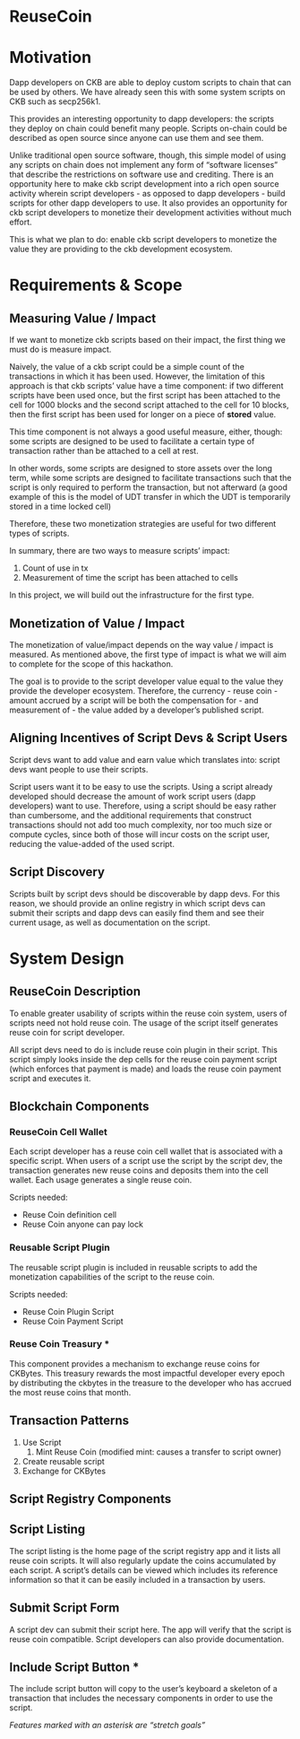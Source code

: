 # ReuseCoin

# Motivation

Dapp developers on CKB are able to deploy custom scripts to chain that can be used by others. We have already seen this with some system scripts on CKB such as secp256k1.

This provides an interesting opportunity to dapp developers: the scripts they deploy on chain could benefit many people. Scripts on-chain could be described as open source since anyone can use them and see them.

Unlike traditional open source software, though, this simple model of using any scripts on chain does not implement any form of “software licenses” that describe the restrictions on software use and crediting. There is an opportunity here to make ckb script development into a rich open source activity wherein script developers - as opposed to dapp developers - build scripts for other dapp developers to use. It also provides an opportunity for ckb script developers to monetize their development activities without much effort.

This is what we plan to do: enable ckb script developers to monetize the value they are providing to the ckb development ecosystem.

# Requirements & Scope

## Measuring Value / Impact

If we want to monetize ckb scripts based on their impact, the first thing we must do is measure impact.

Naively, the value of a ckb script could be a simple count of the transactions in which it has been used. However, the limitation of this approach is that ckb scripts’ value have a time component: if two different scripts have been used once, but the first script has been attached to the cell for 1000 blocks and the second script attached to the cell for 10 blocks, then the first script has been used for longer on a piece of **stored** value.

This time component is not always a good useful measure, either, though: some scripts are designed to be used to facilitate a certain type of transaction rather than be attached to a cell at rest.

In other words, some scripts are designed to store assets over the long term, while some scripts are designed to facilitate transactions such that the script is only required to perform the transaction, but not afterward (a good example of this is the model of UDT transfer in which the UDT is temporarily stored in a time locked cell)

Therefore, these two monetization strategies are useful for two different types of scripts.

In summary, there are two ways to measure scripts’ impact:

1. Count of use in tx
2. Measurement of time the script has been attached to cells


In this project, we will build out the infrastructure for the first type.



## Monetization of Value / Impact

The monetization of value/impact depends on the way value / impact is measured. As mentioned above, the first type of impact is what we will aim to complete for the scope of this hackathon.

The goal is to provide to the script developer value equal to the value they provide the developer ecosystem. Therefore, the currency - reuse coin - amount accrued by a script will be both the compensation for - and measurement of - the value added by a developer’s published script.

## Aligning Incentives of Script Devs & Script Users

Script devs want to add value and earn value which translates into: script devs want people to use their scripts.

Script users want it to be easy to use the scripts. Using a script already developed should decrease the amount of work script users (dapp developers) want to use. Therefore, using a script should be easy rather than cumbersome, and the additional requirements that construct transactions should not add too much complexity, nor too much size or compute cycles, since both of those will incur costs on the script user, reducing the value-added of the used script.

## Script Discovery

Scripts built by script devs should be discoverable by dapp devs. For this reason, we should provide an online registry in which script devs can submit their scripts and dapp devs can easily find them and see their current usage, as well as documentation on the script.

# System Design

## ReuseCoin Description

To enable greater usability of scripts within the reuse coin system, users of scripts need not hold reuse coin. The usage of the script itself generates reuse coin for script developer.

All script devs need to do is include reuse coin plugin in their script. This script simply looks inside the dep cells for the reuse coin payment script (which enforces that payment is made) and loads the reuse coin payment script and executes it.


## Blockchain Components

### ReuseCoin Cell Wallet

Each script developer has a reuse coin cell wallet that is associated with a specific script. When users of a script use the script by the script dev, the transaction generates new reuse coins and deposits them into the cell wallet. Each usage generates a single reuse coin.

Scripts needed:

* Reuse Coin definition cell
* Reuse Coin anyone can pay lock

### Reusable Script Plugin


The reusable script plugin is included in reusable scripts to add the monetization capabilities of the script to the reuse coin.

Scripts needed:

* Reuse Coin Plugin Script
* Reuse Coin Payment Script

### Reuse Coin Treasury *

This component provides a mechanism to exchange reuse coins for CKBytes. This treasury rewards the most impactful developer every epoch by distributing the ckbytes in the treasure to the developer who has accrued the most reuse coins that month.

## Transaction Patterns

1. Use Script
    1. Mint Reuse Coin (modified mint: causes a transfer to script owner)
2. Create reusable script
3. Exchange for CKBytes

## Script Registry Components

## Script Listing

The script listing is the home page of the script registry app and it lists all reuse coin scripts. It will also regularly update the coins accumulated by each script. A script’s details can be viewed which includes its reference information so that it can be easily included in a transaction by users.

## Submit Script Form

A script dev can submit their script here. The app will verify that the script is reuse coin compatible. Script developers can also provide documentation.

## Include Script Button *

The include script button will copy to the user’s keyboard a skeleton of a transaction that includes the necessary components in order to use the script.


*Features marked with an asterisk are “stretch goals”*
